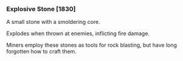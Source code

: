 ### Explosive Stone [1830]

A small stone with a smoldering core.

Explodes when thrown at enemies, inflicting fire damage.

Miners employ these stones as tools for rock blasting, but have long forgotten how to craft them.